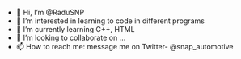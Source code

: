 - 👋 Hi, I’m @RaduSNP
- 👀 I’m interested in learning to code in different programs
- 🌱 I’m currently learning C++, HTML
- 💞️ I’m looking to collaborate on ...
- 📫 How to reach me: message me on Twitter- @snap_automotive

<!---
RaduSNP/RaduSNP is a ✨ special ✨ repository because its `README.md` (this file) appears on your GitHub profile.
You can click the Preview link to take a look at your changes.
--->
